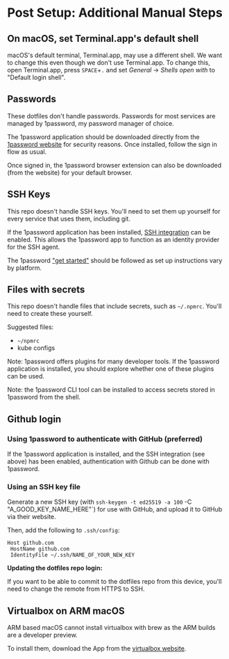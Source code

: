 # Post Setup: Additional Manual Steps

## On macOS, set Terminal.app's default shell

macOS's default terminal, Terminal.app, may use a different shell. We want to change this even though we don't use Terminal.app.
To change this, open Terminal.app, press `SPACE`+`.` and set _General_ -> _Shells open with_ to "Default login shell".

## Passwords

These dotfiles don't handle passwords. Passwords for most services are managed by 1password, my password manager of choice.

The 1password application should be downloaded directly from the [1password website](https://1password.com) for security reasons.
Once installed, follow the sign in flow as usual.

Once signed in, the 1password browser extension can also be downloaded (from the website) for your default browser.

## SSH Keys

This repo doesn't handle SSH keys. You'll need to set them up yourself for every service that uses them, including git.

If the 1password application has been installed, [SSH integration](https://developer.1password.com/docs/ssh) can be enabled.
This allows the 1password app to function as an identity provider for the SSH agent.

The 1password ["get started"](https://developer.1password.com/docs/ssh/get-started/) should be followed as set up instructions vary by platform.

## Files with secrets

This repo doesn't handle files that include secrets, such as `~/.npmrc`. You'll need to create these yourself.

Suggested files:
- `~/npmrc`
- kube configs

Note: 1password offers plugins for many developer tools.
If the 1password application is installed, you should explore whether one of these plugins can be used.

Note: the 1password CLI tool can be installed to access secrets stored in 1password from the shell.

## Github login

### Using 1password to authenticate with GitHub (preferred)

If the 1password application is installed, and the SSH integration (see above) has been enabled, authentication with Github can be done with 1password.

### Using an SSH key file

Generate a new SSH key (with `ssh-keygen -t ed25519 -a 100` -C "A_GOOD_KEY_NAME_HERE"`) for use with GitHub, and upload it to GitHub via their website.

Then, add the following to `.ssh/config`:

```
Host github.com
 HostName github.com
 IdentityFile ~/.ssh/NAME_OF_YOUR_NEW_KEY
```

**Updating the dotfiles repo login:**

If you want to be able to commit to the dotfiles repo from this device, you'll need to change the remote from HTTPS to SSH.

## Virtualbox on ARM macOS

ARM based macOS cannot install virtualbox with brew as the ARM builds are a developer preview.

To install them, download the App from the [virtualbox website](https://www.virtualbox.org/wiki/Download_Old_Builds_7_0).
